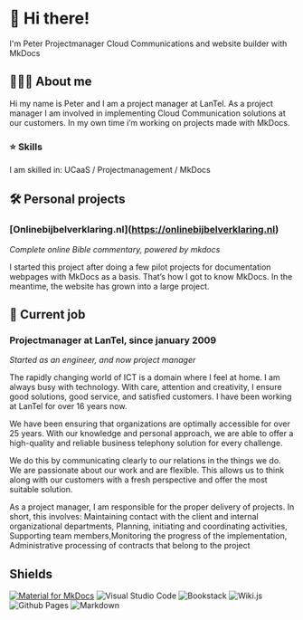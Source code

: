 # 👋 Hi there!
I'm Peter
Projectmanager Cloud Communications and website builder with MkDocs

## 🙋🏻‍♂️ About me
Hi my name is Peter and I am a project manager at LanTel. As a project manager I am involved in implementing Cloud Communication solutions at our customers. In my own time i’m working on projects made with MkDocs.

### ⭐ Skills
I am skilled in: UCaaS / Projectmanagement / MkDocs

## 🛠️ Personal projects
### **[Onlinebijbelverklaring.nl]**(https://onlinebijbelverklaring.nl)  
_Complete online Bible commentary, powered by mkdocs_

I started this project after doing a few pilot projects for documentation webpages with MkDocs as a basis. That’s how I got to know MkDocs. In the meantime, the website has grown into a large project.



## 🏢 Current job
### **Projectmanager at LanTel, since january 2009**  
_Started as an engineer, and now project manager_

The rapidly changing world of ICT is a domain where I feel at home. I am always busy with technology. With care, attention and creativity, I ensure good solutions, good service, and satisfied customers. I have been working at LanTel for over 16 years now.

We have been ensuring that organizations are optimally accessible for over 25 years. With our knowledge and personal approach, we are able to offer a high-quality and reliable business telephony solution for every challenge.

We do this by communicating clearly to our relations in the things we do. We are passionate about our work and are flexible. This allows us to think along with our customers with a fresh perspective and offer the most suitable solution.

As a project manager, I am responsible for the proper delivery of projects. In short, this involves: Maintaining contact with the client and internal organizational departments, Planning, initiating and coordinating activities, Supporting team members,Monitoring the progress of the implementation, Administrative processing of contracts that belong to the project

## Shields
[![Material for MkDocs](https://img.shields.io/badge/Material_for_MkDocs-526CFE?style=for-the-badge&logo=MaterialForMkDocs&logoColor=white)](https://squidfunk.github.io/mkdocs-material/)
![Visual Studio Code](https://img.shields.io/badge/Visual%20Studio%20Code-0078d7.svg?style=for-the-badge&logo=visual-studio-code&logoColor=white)
![Bookstack](https://img.shields.io/badge/Bookstack-%230288D1.svg?style=for-the-badge&logo=bookstack&logoColor=white)
![Wiki.js](https://img.shields.io/badge/wiki.js-%231976D2.svg?style=for-the-badge&logo=wikidotjs&logoColor=white)
![Github Pages](https://img.shields.io/badge/github%20pages-121013?style=for-the-badge&logo=github&logoColor=white)
![Markdown](https://img.shields.io/badge/markdown-%23000000.svg?style=for-the-badge&logo=markdown&logoColor=white)
